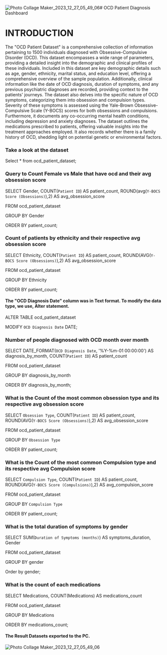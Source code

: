 ![Photo Collage Maker_2023_12_27_05_49_06](https://github.com/Shana-Naz/OCDdash/assets/123564734/c4988636-a8ce-4443-94be-53df6001fed7)# OCD Patient Diagnosis Dashboard 
# INTRODUCTION
The "OCD Patient Dataset" is a comprehensive collection of information pertaining to 1500 individuals diagnosed with Obsessive-Compulsive Disorder (OCD). This dataset encompasses a wide range of parameters, providing a detailed insight into the demographic and clinical profiles of these individuals.
Included in this dataset are key demographic details such as age, gender, ethnicity, marital status, and education level, offering a comprehensive overview of the sample population. Additionally, clinical information like the date of OCD diagnosis, duration of symptoms, and any previous psychiatric diagnoses are recorded, providing context to the patients' journeys.
The dataset also delves into the specific nature of OCD symptoms, categorizing them into obsession and compulsion types. Severity of these symptoms is assessed using the Yale-Brown Obsessive-Compulsive Scale (Y-BOCS) scores for both obsessions and compulsions. Furthermore, it documents any co-occurring mental health conditions, including depression and anxiety diagnoses.
The dataset outlines the medications prescribed to patients, offering valuable insights into the treatment approaches employed. It also records whether there is a family history of OCD, shedding light on potential genetic or environmental factors.

###  Take a look at the dataset 

Select * from ocd_patient_dataset;

### Query to Count Female vs Male that have ocd and their avg obsession score

SELECT 
    Gender,
    COUNT(`Patient ID`) AS patient_count,
    ROUND(avg(`Y-BOCS Score (Obsessions)`),2) AS avg_obsession_score
    
FROM
    ocd_patient_dataset
    
GROUP BY Gender

ORDER BY patient_count;

### Count of patients by ethnicity and their respective avg obsession score

SELECT
    Ethnicity,
    COUNT(`Patient ID`) AS patient_count,
    ROUND(AVG(`Y-BOCS Score (Obsessions)`),2) AS avg_obsession_score
    
FROM 
    ocd_patient_dataset
    
GROUP BY 
    Ethnicity
    
ORDER BY 
    patient_count;

#### The "OCD Diagnosis Date" column was in Text format. To modify the data type, we use, Alter statement.

ALTER TABLE ocd_patient_dataset 

MODIFY `OCD Diagnosis Date` DATE;

### Number of people diagnosed with OCD month over month

SELECT
     DATE_FORMAT(`OCD Diagnosis Date`, '%Y-%m-01 00:00:00') AS diagnosis_by_month,
     COUNT(`Patient ID`) AS patient_count
     
FROM
     ocd_patient_dataset
     
GROUP BY diagnosis_by_month

ORDER BY diagnosis_by_month;

### What is the Count of the most common obsession type and its respective avg obsession score

SELECT
    `Obsession Type`,
    COUNT(`Patient ID`) AS patient_count,
    ROUND(AVG(`Y-BOCS Score (Obsessions)`),2) AS avg_obsession_score
    
FROM
    ocd_patient_dataset
    
GROUP BY 
    `Obsession Type`
    
ORDER BY 
    patient_count;

### What is the Count of the most common Compulsion type and its respective avg Compulsion score

SELECT
     `Compulsion Type`,
     COUNT(`Patient ID`) AS patient_count,
     ROUND(AVG(`Y-BOCS Score (Compulsions)`),2) AS avg_compulsion_score
     
FROM
    ocd_patient_dataset
    
GROUP BY
    `Compulsion Type`
    
ORDER BY 
     patient_count;

### What is the total duration of symptoms by gender

SELECT
       SUM(`Duration of Symptoms (months)`) AS symptoms_duration,
       Gender
       
FROM
       ocd_patient_dataset
       
GROUP BY gender

Order by gender;

### What is the count of each medications

SELECT 
    Medications,
    COUNT(Medications) AS medications_count
    
FROM
    ocd_patient_dataset
    
GROUP BY Medications

ORDER BY medications_count;

#### The Result Datasets exported to the PC. 

![Photo Collage Maker_2023_12_27_05_49_06](https://github.com/Shana-Naz/OCDdash/assets/123564734/b67aecc9-0650-4a8c-b5a9-bcea5500a417)





